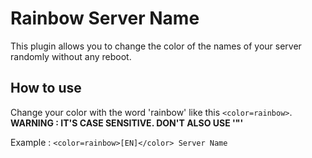 # Rainbow Server Name

This plugin allows you to change the color of the names of your server randomly without any reboot.

## How to use

Change your color with the word 'rainbow' like this `<color=rainbow>`.
**WARNING : IT'S CASE SENSITIVE. DON'T ALSO USE '"'**

Example : `<color=rainbow>[EN]</color> Server Name`